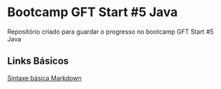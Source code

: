 # Bootcamp GFT Start #5 Java
Repositório criado para guardar o progresso no bootcamp GFT Start #5 Java

## Links Básicos
[Sintaxe básica Markdown](https://www.markdownguide.org/basic-syntax/)
